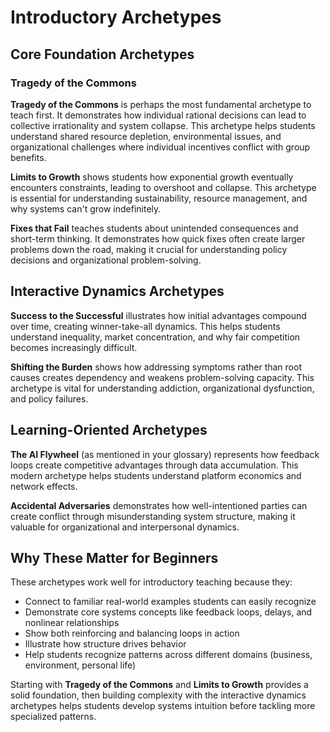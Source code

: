 # Introductory Archetypes

## Core Foundation Archetypes

### Tragedy of the Commons
**Tragedy of the Commons** is perhaps the most fundamental archetype to teach first. It demonstrates how individual rational decisions can lead to collective irrationality and system collapse. This archetype helps students understand shared resource depletion, environmental issues, and organizational challenges where individual incentives conflict with group benefits.

**Limits to Growth** shows students how exponential growth eventually encounters constraints, leading to overshoot and collapse. This archetype is essential for understanding sustainability, resource management, and why systems can't grow indefinitely.

**Fixes that Fail** teaches students about unintended consequences and short-term thinking. It demonstrates how quick fixes often create larger problems down the road, making it crucial for understanding policy decisions and organizational problem-solving.

## Interactive Dynamics Archetypes

**Success to the Successful** illustrates how initial advantages compound over time, creating winner-take-all dynamics. This helps students understand inequality, market concentration, and why fair competition becomes increasingly difficult.

**Shifting the Burden** shows how addressing symptoms rather than root causes creates dependency and weakens problem-solving capacity. This archetype is vital for understanding addiction, organizational dysfunction, and policy failures.

## Learning-Oriented Archetypes

**The AI Flywheel** (as mentioned in your glossary) represents how feedback loops create competitive advantages through data accumulation. This modern archetype helps students understand platform economics and network effects.

**Accidental Adversaries** demonstrates how well-intentioned parties can create conflict through misunderstanding system structure, making it valuable for organizational and interpersonal dynamics.

## Why These Matter for Beginners

These archetypes work well for introductory teaching because they:

- Connect to familiar real-world examples students can easily recognize
- Demonstrate core systems concepts like feedback loops, delays, and nonlinear relationships
- Show both reinforcing and balancing loops in action
- Illustrate how structure drives behavior
- Help students recognize patterns across different domains (business, environment, personal life)

Starting with **Tragedy of the Commons** and **Limits to Growth** provides a solid foundation, then building complexity with the interactive dynamics archetypes helps students develop systems intuition before tackling more specialized patterns.